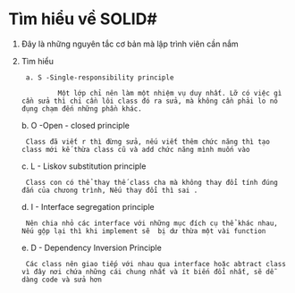 # Tìm hiểu về SOLID#
1. Đây là những nguyên tắc cơ bản mà lập trình viên cần nắm

2. Tìm hiểu

        a. S -Single-responsibility principle

                Một lớp chỉ nên làm một nhiệm vụ duy nhất. Lỡ có việc gì cần sửa thì chỉ cần lôi class đó ra sửa, mà không cần phải lo nó đụng chạm đến những phần khác.
	
	b. O -Open - closed principle

		Class đã viết r thì đừng sửa, nếu viết thêm chức năng thì tạo class mới kế thừa class cũ và add chức năng mình muốn vào 
	
	c. L - Liskov substitution principle

		Class con có thể thay thế class cha mà không thay đổi tính đúng đắn của chưong trình, Nếu thay đổi thì sai .

	d. I - Interface segregation principle

		Nên chia nhỏ các interface với những mục đích cụ thể khác nhau, Nếu gộp lại thì khi implement sẽ  bị dư thừa một vài function

	e. D - Dependency Inversion Principle 
		
		Các class nên giao tiếp với nhau qua interface hoặc abtract class vì đây nơi chứa những cái chung nhất và ít biến đổi nhất, sẽ dễ dàng code và sửa hơn
		
